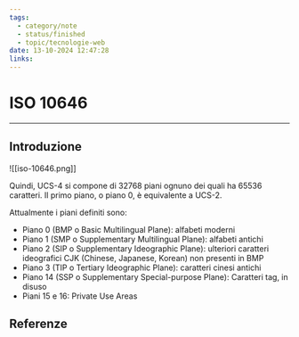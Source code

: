 ```yaml
---
tags:
  - category/note
  - status/finished
  - topic/tecnologie-web
date: 13-10-2024 12:47:28
links:
---
```

# ISO 10646
---
## Introduzione
![[iso-10646.png]]

Quindi, UCS-4 si compone di 32768 piani ognuno dei quali ha 65536 caratteri. Il primo piano, o piano 0, è equivalente a UCS-2.

Attualmente i piani definiti sono:
- Piano 0 (BMP o Basic Multilingual Plane): alfabeti moderni
- Piano 1 (SMP o Supplementary Multilingual Plane): alfabeti antichi
- Piano 2 (SIP o Supplementary Ideographic Plane): ulteriori caratteri ideografici CJK (Chinese, Japanese, Korean) non presenti in BMP
- Piano 3 (TIP o Tertiary Ideographic Plane): caratteri cinesi antichi
- Piano 14 (SSP o Supplementary Special-purpose Plane): Caratteri tag, in disuso
- Piani 15 e 16: Private Use Areas

## Referenze